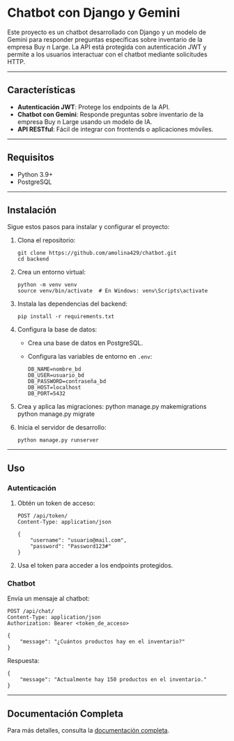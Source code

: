 # Chatbot con Django y Gemini

Este proyecto es un chatbot desarrollado con Django y un modelo de Gemini para responder preguntas específicas sobre inventario de la empresa Buy n Large. La API está protegida con autenticación JWT y permite a los usuarios interactuar con el chatbot mediante solicitudes HTTP.

---

## Características

- **Autenticación JWT**: Protege los endpoints de la API.
- **Chatbot con Gemini**: Responde preguntas sobre inventario de la empresa Buy n Large usando un modelo de IA.
- **API RESTful**: Fácil de integrar con frontends o aplicaciones móviles.

---

## Requisitos

- Python 3.9+
- PostgreSQL

---

## Instalación

Sigue estos pasos para instalar y configurar el proyecto:

1. Clona el repositorio:

       git clone https://github.com/amolina429/chatbot.git
       cd backend

2. Crea un entorno virtual:

       python -m venv venv
       source venv/bin/activate  # En Windows: venv\Scripts\activate

3. Instala las dependencias del backend:

       pip install -r requirements.txt

4. Configura la base de datos:
   - Crea una base de datos en PostgreSQL.
   - Configura las variables de entorno en `.env`:

         DB_NAME=nombre_bd
         DB_USER=usuario_bd
         DB_PASSWORD=contraseña_bd
         DB_HOST=localhost
         DB_PORT=5432

5. Crea y aplica las migraciones:
       python manage.py makemigrations
       python manage.py migrate

7. Inicia el servidor de desarrollo:

       python manage.py runserver

---

## Uso

### Autenticación

1. Obtén un token de acceso:

       POST /api/token/
       Content-Type: application/json

       {
           "username": "usuario@mail.com",
           "password": "Password123#"
       }

2. Usa el token para acceder a los endpoints protegidos.

### Chatbot

Envía un mensaje al chatbot:

    POST /api/chat/
    Content-Type: application/json
    Authorization: Bearer <token_de_acceso>

    {
        "message": "¿Cuántos productos hay en el inventario?"
    }

Respuesta:

    {
        "message": "Actualmente hay 150 productos en el inventario."
    }

---

## Documentación Completa

Para más detalles, consulta la [documentación completa](docs/index.md).